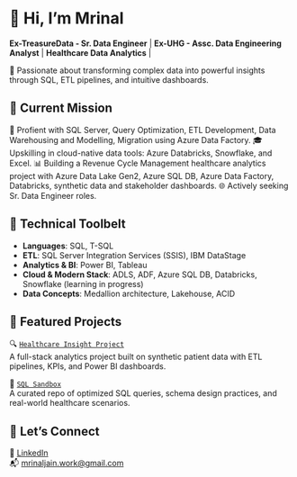 # 👋 Hi, I’m Mrinal  
**Ex-TreasureData - Sr. Data Engineer** | **Ex-UHG - Assc. Data Engineering Analyst** | **Healthcare Data Analytics** |

🎯 Passionate about transforming complex data into powerful insights through SQL, ETL pipelines, and intuitive dashboards.  

## 🚀 Current Mission
🧠 Profient with SQL Server, Query Optimization, ETL Development, Data Warehousing and Modelling, Migration using Azure Data Factory.
🎓 Upskilling in cloud-native data tools:  Azure Databricks, Snowflake, and Excel.
📊 Building a Revenue Cycle Management healthcare analytics project with Azure Data Lake Gen2, Azure SQL DB, Azure Data Factory, Databricks, synthetic data and stakeholder dashboards. 
🌐 Actively seeking Sr. Data Engineer roles. 

## 🧠 Technical Toolbelt  
- **Languages**: SQL, T-SQL  
- **ETL**: SQL Server Integration Services (SSIS), IBM DataStage  
- **Analytics & BI**: Power BI, Tableau  
- **Cloud & Modern Stack**: ADLS, ADF, Azure SQL DB, Databricks, Snowflake (learning in progress)  
- **Data Concepts**: Medallion architecture, Lakehouse, ACID  

## 🧰 Featured Projects  
🔍 [`Healthcare Insight Project`](https://github.com/mrinaljaingit/healthcare-dashboard)  
A full-stack analytics project built on synthetic patient data with ETL pipelines, KPIs, and Power BI dashboards.  

🧪 [`SQL Sandbox`](https://github.com/mrinaljaingit/sql-sandbox)  
A curated repo of optimized SQL queries, schema design practices, and real-world healthcare scenarios.

## 🤝 Let’s Connect  
💼 [LinkedIn](www.linkedin.com/in/mrinaljain95)    
📬 mrinaljain.work@gmail.com  

